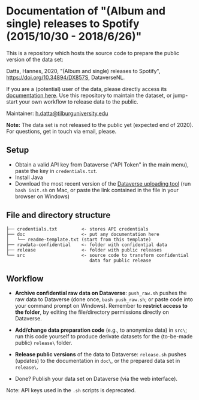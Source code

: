 # Documentation of "(Album and single) releases to Spotify (2015/10/30 - 2018/6/26)"

This is a repository which hosts the source code to prepare the public version of the data set:

Datta, Hannes, 2020, "(Album and single) releases to Spotify", https://doi.org/10.34894/DX857S, DataverseNL.

If you are a (potential) user of the data, please directly access its [documentation here](doc/readme-data.txt). Use this repository to maintain the dataset, or jump-start your own workflow to release data to the public.

Maintainer: h.datta@tilburguniversity.edu

<!-- remove if necessary-->
__Note:__ The data set is not released to the public yet (expected end of 2020). For questions, get in touch via email, please.
<!-- -->

## Setup

* Obtain a valid API key from Dataverse ("API Token" in the main menu), paste the key in `credentials.txt`.
* Install Java
* Download the most recent version of the [Dataverse uploading tool](https://github.com/GlobalDataverseCommunityConsortium/dataverse-uploader/) (run `bash init.sh` on Mac, or paste the link contained in the file in your browser on Windows)


## File and directory structure

```
├── credentials.txt         <- stores API credentials
├── doc                     <- put any documentation here
│   └── readme-template.txt (start from this template)
├── rawdata-confidential    <- folder with confidential data
├── release                 <- folder with public releases
└── src                     <- source code to transform confidential
                               data for public release
```

## Workflow

* __Archive confidential raw data on Dataverse__: `push_raw.sh` pushes the raw data to Dataverse (done once, `bash push_raw.sh`; or paste code into your command prompt on Windows). Remember to __restrict access to the folder__, by editing the file/directory permissions directly on Dataverse.

* __Add/change data preparation code__ (e.g., to anonymize data) in `src\`; run this code yourself to produce derivate datasets for the (to-be-made public) `release\` folder.

* __Release public versions__ of the data to Dataverse: `release.sh` pushes (updates) to the documentation in `doc\`, or the prepared data set in `release\`.

* Done? Publish your data set on Dataverse (via the web interface).

Note: API keys used in the `.sh` scripts is deprecated.
